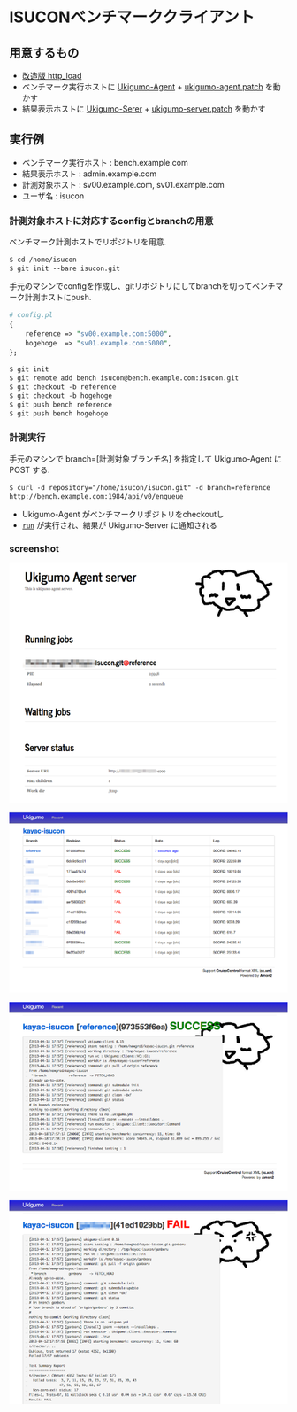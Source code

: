 ISUCONベンチマーククライアント
==============================

## 用意するもの ##

* [改造版 http_load](http_load-12mar2006/)
* ベンチマーク実行ホストに [Ukigumo-Agent](https://github.com/ukigumo/Ukigumo-Agent) + [ukigumo-agent.patch](ukigumo-agent.patch) を動かす
* 結果表示ホストに [Ukigumo-Serer](https://github.com/ukigumo/Ukigumo-Agent) + [ukigumo-server.patch](ukigumo-server.patch) を動かす

## 実行例 ##

* ベンチマーク実行ホスト : bench.example.com
* 結果表示ホスト : admin.example.com
* 計測対象ホスト : sv00.example.com, sv01.example.com
* ユーザ名 : isucon

### 計測対象ホストに対応するconfigとbranchの用意 ###

ベンチマーク計測ホストでリポジトリを用意.

```
$ cd /home/isucon
$ git init --bare isucon.git
```

手元のマシンでconfigを作成し、gitリポジトリにしてbranchを切ってベンチマーク計測ホストにpush.

```perl
# config.pl
{
    reference => "sv00.example.com:5000",
    hogehoge  => "sv01.example.com:5000",
};
```

```
$ git init
$ git remote add bench isucon@bench.example.com:isucon.git
$ git checkout -b reference
$ git checkout -b hogehoge
$ git push bench reference
$ git push bench hogehoge
```

### 計測実行 ###

手元のマシンで branch=[計測対象ブランチ名] を指定して Ukigumo-Agent に POST する.

```
$ curl -d repository="/home/isucon/isucon.git" -d branch=reference http://bench.example.com:1984/api/v0/enqueue
```

* Ukigumo-Agent がベンチマークリポジトリをcheckoutし
* [`run`](run) が実行され、結果が Ukigumo-Server に通知される


### screenshot ###

![](images/ukigumo-agent.png)

![](images/ukigumo-server.png)

![](images/ukigumo-server-success.png)

![](images/ukigumo-server-fail.png)

